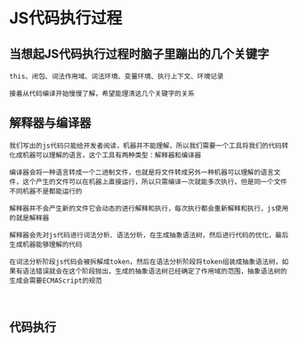 # JS代码执行过程

## 当想起JS代码执行过程时脑子里蹦出的几个关键字

    this、闭包、词法作用域、词法环境、变量环境、执行上下文、环境记录

    接着从代码编译开始慢慢了解，希望能理清这几个关键字的关系

## 解释器与编译器

    我们写出的js代码只能给开发者阅读，机器并不能理解，所以我们需要一个工具将我们的代码转化成机器可以理解的语言，这个工具有两种类型：解释器和编译器

    编译器会将一种语言转成一个二进制文件，也就是将文件转成另外一种机器可以理解的语言文件，这个产生的文件可以在机器上直接运行，所以只需编译一次就能多次执行，但是同一个文件不同机器不是都能运行的

    解释器并不会产生新的文件它会动态的进行解释和执行，每次执行都会重新解释和执行，js使用的就是解释器

    解释器会先对js代码进行词法分析、语法分析，在生成抽象语法树，然后进行代码的优化，最后生成机器能够理解的代码

    在词法分析阶段js代码会被拆解成token，然后在语法分析阶段将token组装成抽象语法树，如果有语法错误就会在这个阶段抛出，生成的抽象语法树已经确定了作用域的范围，抽象语法树的生成会需要ECMAScript的规范

<br/>

## 代码执行
    


    